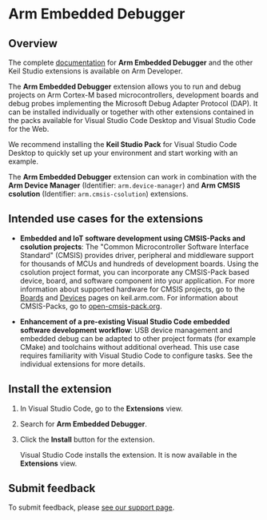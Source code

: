 # Arm Embedded Debugger

## Overview

The complete [documentation](https://developer.arm.com/documentation/108029/latest/Extension-pack-and-extensions) for **Arm Embedded Debugger** and the other Keil Studio extensions is available on Arm Developer.

The **Arm Embedded Debugger** extension allows you to run and debug projects on Arm Cortex-M based microcontrollers, development boards and debug probes implementing the Microsoft Debug Adapter Protocol (DAP). It can be installed individually or together with other extensions contained in the packs available for Visual Studio Code Desktop and Visual Studio Code for the Web. 

We recommend installing the **Keil Studio Pack** for Visual Studio Code Desktop to quickly set up your environment and start working with an example.

The **Arm Embedded Debugger** extension can work in combination with the **Arm Device Manager** (Identifier: `arm.device-manager`) and **Arm CMSIS csolution** (Identifier: `arm.cmsis-csolution`) extensions.

## Intended use cases for the extensions

- **Embedded and IoT software development using CMSIS-Packs and csolution projects**: The "Common Microcontroller Software Interface Standard" (CMSIS) provides driver, peripheral and middleware support for thousands of MCUs and hundreds of development boards. Using the csolution project format, you can incorporate any CMSIS-Pack based device, board, and software component into your application. For more information about supported hardware for CMSIS projects, go to the [Boards](https://www.keil.arm.com/boards/) and [Devices](https://www.keil.arm.com/devices/) pages on keil.arm.com. For information about CMSIS-Packs, go to [open-cmsis-pack.org](https://www.open-cmsis-pack.org/index.html).

- **Enhancement of a pre-existing Visual Studio Code embedded software development workflow**: USB device management and embedded debug can be adapted to other project formats (for example CMake) and toolchains without additional overhead. This use case requires familiarity with Visual Studio Code to configure tasks. See the individual extensions for more details.

## Install the extension

1. In Visual Studio Code, go to the **Extensions** view.

1. Search for **Arm Embedded Debugger**.

1. Click the **Install** button for the extension.

    Visual Studio Code installs the extension. It is now available in the **Extensions** view.

## Submit feedback

To submit feedback, please [see our support page](https://www.keil.arm.com/support/#:~:text=Using%20the%20Debugger).